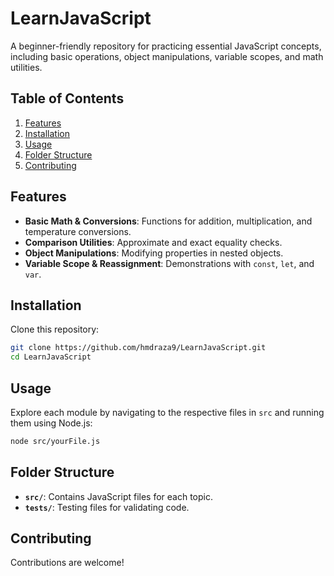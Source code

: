 # LearnJavaScript

A beginner-friendly repository for practicing essential JavaScript concepts, including basic operations, object manipulations, variable scopes, and math utilities.

## Table of Contents

1. [Features](#features)
2. [Installation](#installation)
3. [Usage](#usage)
4. [Folder Structure](#folder-structure)
5. [Contributing](#contributing)

## Features

- **Basic Math & Conversions**: Functions for addition, multiplication, and temperature conversions.
- **Comparison Utilities**: Approximate and exact equality checks.
- **Object Manipulations**: Modifying properties in nested objects.
- **Variable Scope & Reassignment**: Demonstrations with `const`, `let`, and `var`.

## Installation

Clone this repository:

```bash
git clone https://github.com/hmdraza9/LearnJavaScript.git
cd LearnJavaScript
```

## Usage

Explore each module by navigating to the respective files in `src` and running them using Node.js:

```bash
node src/yourFile.js
```

## Folder Structure

- **`src/`**: Contains JavaScript files for each topic.
- **`tests/`**: Testing files for validating code.

## Contributing

Contributions are welcome!
